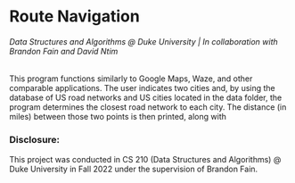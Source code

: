 # Route Navigation
###### Data Structures and Algorithms @ Duke University | In collaboration with Brandon Fain and David Ntim

This program functions similarly to Google Maps, Waze, and other comparable applications. The user indicates two cities and, by using the database of US road networks and US cities located in the data folder, the program determines the closest road network to each city. The distance (in miles) between those two points is then printed, along with 

### Disclosure: 
This project was conducted in CS 210 (Data Structures and Algorithms) @ Duke University in Fall 2022 under the supervision of Brandon Fain.
